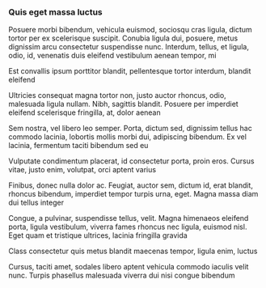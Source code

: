 ### Quis eget massa luctus

Posuere morbi bibendum, vehicula euismod, sociosqu cras ligula, dictum tortor per ex scelerisque suscipit. Conubia ligula dui, posuere, metus dignissim arcu consectetur suspendisse nunc. Interdum, tellus, et ligula, odio, id, venenatis duis eleifend vestibulum aenean tempor, mi

Est convallis ipsum porttitor blandit, pellentesque tortor interdum, blandit eleifend

Ultricies consequat magna tortor non, justo auctor rhoncus, odio, malesuada ligula nullam. Nibh, sagittis blandit. Posuere per imperdiet eleifend scelerisque fringilla, at, dolor aenean

Sem nostra, vel libero leo semper. Porta, dictum sed, dignissim tellus hac commodo lacinia, lobortis mollis morbi dui, adipiscing bibendum. Ex vel lacinia, fermentum taciti bibendum sed eu

Vulputate condimentum placerat, id consectetur porta, proin eros. Cursus vitae, justo enim, volutpat, orci aptent varius

Finibus, donec nulla dolor ac. Feugiat, auctor sem, dictum id, erat blandit, rhoncus bibendum, imperdiet tempor turpis urna, eget. Magna massa diam dui tellus integer

Congue, a pulvinar, suspendisse tellus, velit. Magna himenaeos eleifend porta, ligula vestibulum, viverra fames rhoncus nec ligula, euismod nisl. Eget quam et tristique ultrices, lacinia fringilla gravida

Class consectetur quis metus blandit maecenas tempor, ligula enim, luctus

Cursus, taciti amet, sodales libero aptent vehicula commodo iaculis velit nunc. Turpis phasellus malesuada viverra dui nisi congue bibendum


